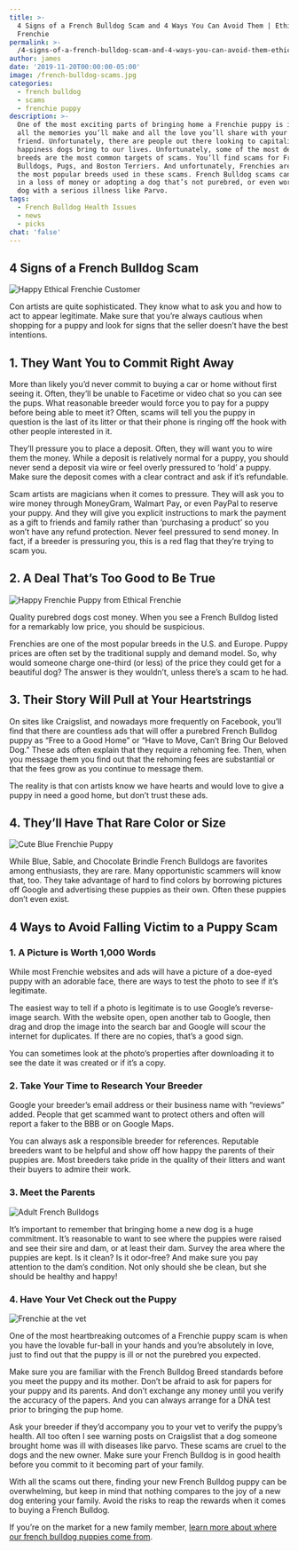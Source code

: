 ```yaml
---
title: >-
  4 Signs of a French Bulldog Scam and 4 Ways You Can Avoid Them | Ethical
  Frenchie
permalink: >-
  /4-signs-of-a-french-bulldog-scam-and-4-ways-you-can-avoid-them-ethical-frenchie/
author: james
date: '2019-11-20T00:00:00-05:00'
image: /french-bulldog-scams.jpg
categories:
  - french bulldog
  - scams
  - frenchie puppy
description: >-
  One of the most exciting parts of bringing home a Frenchie puppy is imagining
  all the memories you’ll make and all the love you’ll share with your new best
  friend. Unfortunately, there are people out there looking to capitalize on the
  happiness dogs bring to our lives. Unfortunately, some of the most desirable
  breeds are the most common targets of scams. You’ll find scams for French
  Bulldogs, Pugs, and Boston Terriers. And unfortunately, Frenchies are one of
  the most popular breeds used in these scams. French Bulldog scams can result
  in a loss of money or adopting a dog that’s not purebred, or even worse – a
  dog with a serious illness like Parvo.
tags:
  - French Bulldog Health Issues
  - news
  - picks
chat: 'false'
---
```


## 4 Signs of a French Bulldog Scam

![Happy Ethical Frenchie Customer](/uploads/frenchbulldoggrandma2.jpg)

Con artists are quite sophisticated. They know what to ask you and how to act to appear legitimate. Make sure that you’re always cautious when shopping for a puppy and look for signs that the seller doesn’t have the best intentions.

## 1. They Want You to Commit Right Away

More than likely you’d never commit to buying a car or home without first seeing it. Often, they’ll be unable to Facetime or video chat so you can see the pups. What reasonable breeder would force you to pay for a puppy before being able to meet it? Often, scams will tell you the puppy in question is the last of its litter or that their phone is ringing off the hook with other people interested in it.

They’ll pressure you to place a deposit. Often, they will want you to wire them the money. While a deposit is relatively normal for a puppy, you should never send a deposit via wire or feel overly pressured to ‘hold’ a puppy. Make sure the deposit comes with a clear contract and ask if it’s refundable.

Scam artists are magicians when it comes to pressure. They will ask you to wire money through MoneyGram, Walmart Pay, or even PayPal to reserve your puppy. And they will give you explicit instructions to mark the payment as a gift to friends and family rather than ‘purchasing a product’ so you won’t have any refund protection. Never feel pressured to send money. In fact, if a breeder is pressuring you, this is a red flag that they’re trying to scam you.

## 2. A Deal That’s Too Good to Be True

![Happy Frenchie Puppy from Ethical Frenchie](/uploads/frenchbulldogscams.jpg)

Quality purebred dogs cost money. When you see a French Bulldog listed for a remarkably low price, you should be suspicious.

Frenchies are one of the most popular breeds in the U.S. and Europe. Puppy prices are often set by the traditional supply and demand model. So, why would someone charge one-third (or less) of the price they could get for a beautiful dog? The answer is they wouldn’t, unless there’s a scam to he had.

## 3. Their Story Will Pull at Your Heartstrings

On sites like Craigslist, and nowadays more frequently on Facebook, you’ll find that there are countless ads that will offer a purebred French Bulldog puppy as “Free to a Good Home” or “Have to Move, Can’t Bring Our Beloved Dog.” These ads often explain that they require a rehoming fee. Then, when you message them you find out that the rehoming fees are substantial or that the fees grow as you continue to message them.

The reality is that con artists know we have hearts and would love to give a puppy in need a good home, but don’t trust these ads.

## 4. They’ll Have That Rare Color or Size

![Cute Blue Frenchie Puppy](/uploads/blue-frenchie.jpg)

While Blue, Sable, and Chocolate Brindle French Bulldogs are favorites among enthusiasts, they are rare. Many opportunistic scammers will know that, too. They take advantage of hard to find colors by borrowing pictures off Google and advertising these puppies as their own. Often these puppies don’t even exist.

## 4 Ways to Avoid Falling Victim to a Puppy Scam

### 1. A Picture is Worth 1,000 Words

While most Frenchie websites and ads will have a picture of a doe-eyed puppy with an adorable face, there are ways to test the photo to see if it’s legitimate.

The easiest way to tell if a photo is legitimate is to use Google’s reverse-image search. With the website open, open another tab to Google, then drag and drop the image into the search bar and Google will scour the internet for duplicates. If there are no copies, that’s a good sign.

You can sometimes look at the photo’s properties after downloading it to see the date it was created or if it’s a copy.

### 2. Take Your Time to Research Your Breeder

Google your breeder’s email address or their business name with “reviews” added. People that get scammed want to protect others and often will report a faker to the BBB or on Google Maps.

You can always ask a responsible breeder for references. Reputable breeders want to be helpful and show off how happy the parents of their puppies are. Most breeders take pride in the quality of their litters and want their buyers to admire their work.

### 3. Meet the Parents

![Adult French Bulldogs](/uploads/frenchievet.jpg)

It’s important to remember that bringing home a new dog is a huge commitment. It’s reasonable to want to see where the puppies were raised and see their sire and dam, or at least their dam. Survey the area where the puppies are kept. Is it clean? Is it odor-free? And make sure you pay attention to the dam’s condition. Not only should she be clean, but she should be healthy and happy!

### 4. Have Your Vet Check out the Puppy

![Frenchie at the vet](/uploads/vet.jpg)

One of the most heartbreaking outcomes of a Frenchie puppy scam is when you have the lovable fur-ball in your hands and you’re absolutely in love, just to find out that the puppy is ill or not the purebred you expected.

Make sure you are familiar with the French Bulldog Breed standards before you meet the puppy and its mother. Don’t be afraid to ask for papers for your puppy and its parents. And don’t exchange any money until you verify the accuracy of the papers. And you can always arrange for a DNA test prior to bringing the pup home.

Ask your breeder if they’d accompany you to your vet to verify the puppy’s health. All too often I see warning posts on Craigslist that a dog someone brought home was ill with diseases like parvo. These scams are cruel to the dogs and the new owner. Make sure your French Bulldog is in good health before you commit to it becoming part of your family.

With all the scams out there, finding your new French Bulldog puppy can be overwhelming, but keep in mind that nothing compares to the joy of a new dog entering your family. Avoid the risks to reap the rewards when it comes to buying a French Bulldog.

If you’re on the market for a new family member, [learn more about where our french bulldog puppies come from](/the-ethics-of-where-to-find-a-french-bulldog-puppy-for-your-family/).
